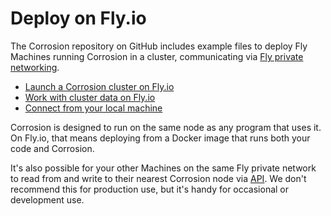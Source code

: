 # Deploy on Fly.io

The Corrosion repository on GitHub includes example files to deploy Fly Machines running Corrosion in a cluster, communicating via [Fly private networking](https://fly.io/docs/reference/private-networking/).

- [Launch a Corrosion cluster on Fly.io](./launch.md)
- [Work with cluster data on Fly.io](./play.md)
- [Connect from your local machine](./proxy-port.md)

Corrosion is designed to run on the same node as any program that uses it. On Fly.io, that means deploying from a Docker image that runs both your code and Corrosion.

It's also possible for your other Machines on the same Fly private network to read from and write to their nearest Corrosion node via [API](../api/). We don't recommend this for production use, but it's handy for occasional or development use.